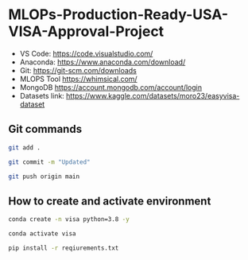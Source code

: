 # MLOPs-Production-Ready-USA-VISA-Approval-Project

- VS Code: https://code.visualstudio.com/
- Anaconda: https://www.anaconda.com/download/
- Git: https://git-scm.com/downloads
- MLOPS Tool https://whimsical.com/
- MongoDB https://account.mongodb.com/account/login
- Datasets link: https://www.kaggle.com/datasets/moro23/easyvisa-dataset






## Git commands

```bash
git add .

git commit -m "Updated"

git push origin main
```


## How to create and activate environment 

```bash
conda create -n visa python=3.8 -y
```

```bash
conda activate visa
```

```bash
pip install -r reqiurements.txt    
```